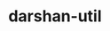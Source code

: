 ---
title: "darshan-util"
layout: cache
categories: [package, develop-2024-05-26]
meta: {"versions": ["3.4.5"], "compilers": ["gcc@=11.1.0", "gcc@=11.4.0", "gcc@=9.4.0", "oneapi@=2024.0.0"], "oss": ["ubuntu20.04", "ubuntu22.04"], "platforms": ["linux"], "targets": ["neoverse_v1", "neoverse_v2", "ppc64le", "x86_64_v3"], "stacks": ["data-vis-sdk", "e4s", "e4s-neoverse-v2", "e4s-neoverse_v1", "e4s-oneapi", "e4s-power", "root"], "num_specs": 8, "num_specs_by_stack": {"e4s-power": 1, "root": 8, "data-vis-sdk": 1, "e4s-neoverse_v1": 2, "e4s-neoverse-v2": 2, "e4s": 1, "e4s-oneapi": 1}}
spec_details: [{"hash": "u2xdzowdxmzpqfza6zhc7xqmjwjedspf", "compiler": "gcc@=9.4.0", "versions": ["3.4.5"], "os": "ubuntu20.04", "platform": "linux", "target": "ppc64le", "variants": ["~apmpi", "~apxc", "build_system=autotools", "~bzip2"], "stacks": ["e4s-power", "root"], "size": "-", "tarball": "https://binaries.spack.io/develop-2024-05-26/build_cache/linux-ubuntu20.04-ppc64le/gcc-9.4.0/darshan-util-3.4.5/linux-ubuntu20.04-ppc64le-gcc-9.4.0-darshan-util-3.4.5-u2xdzowdxmzpqfza6zhc7xqmjwjedspf.spack"}, {"hash": "w2ljrox5zp5teklyohwbt7jmawbfloqn", "compiler": "gcc@=11.1.0", "versions": ["3.4.5"], "os": "ubuntu20.04", "platform": "linux", "target": "x86_64_v3", "variants": ["~apmpi", "~apxc", "build_system=autotools", "~bzip2"], "stacks": ["root", "data-vis-sdk"], "size": "-", "tarball": "https://binaries.spack.io/develop-2024-05-26/build_cache/linux-ubuntu20.04-x86_64_v3/gcc-11.1.0/darshan-util-3.4.5/linux-ubuntu20.04-x86_64_v3-gcc-11.1.0-darshan-util-3.4.5-w2ljrox5zp5teklyohwbt7jmawbfloqn.spack"}, {"hash": "ybu7zyufc5jrlpiwzt7grawsos3oafhy", "compiler": "gcc@=11.4.0", "versions": ["3.4.5"], "os": "ubuntu22.04", "platform": "linux", "target": "neoverse_v1", "variants": ["~apmpi", "~apxc", "build_system=autotools", "~bzip2"], "stacks": ["e4s-neoverse_v1", "root"], "size": "-", "tarball": "https://binaries.spack.io/develop-2024-05-26/build_cache/linux-ubuntu22.04-neoverse_v1/gcc-11.4.0/darshan-util-3.4.5/linux-ubuntu22.04-neoverse_v1-gcc-11.4.0-darshan-util-3.4.5-ybu7zyufc5jrlpiwzt7grawsos3oafhy.spack"}, {"hash": "doqhpmx3nmdvhyd7yrj7iwy6g2m2pqzf", "compiler": "gcc@=11.4.0", "versions": ["3.4.5"], "os": "ubuntu22.04", "platform": "linux", "target": "neoverse_v1", "variants": ["~apmpi", "~apxc", "build_system=autotools", "~bzip2"], "stacks": ["e4s-neoverse_v1", "root"], "size": "-", "tarball": "https://binaries.spack.io/develop-2024-05-26/build_cache/linux-ubuntu22.04-neoverse_v1/gcc-11.4.0/darshan-util-3.4.5/linux-ubuntu22.04-neoverse_v1-gcc-11.4.0-darshan-util-3.4.5-doqhpmx3nmdvhyd7yrj7iwy6g2m2pqzf.spack"}, {"hash": "ypzu4dsyjydi2zl2ktuaj3t6wld4hvyv", "compiler": "gcc@=11.4.0", "versions": ["3.4.5"], "os": "ubuntu22.04", "platform": "linux", "target": "neoverse_v2", "variants": ["~apmpi", "~apxc", "build_system=autotools", "~bzip2"], "stacks": ["e4s-neoverse-v2", "root"], "size": "-", "tarball": "https://binaries.spack.io/develop-2024-05-26/build_cache/linux-ubuntu22.04-neoverse_v2/gcc-11.4.0/darshan-util-3.4.5/linux-ubuntu22.04-neoverse_v2-gcc-11.4.0-darshan-util-3.4.5-ypzu4dsyjydi2zl2ktuaj3t6wld4hvyv.spack"}, {"hash": "qwmqhszjbsapugbpm6aqlh7bprxydt6e", "compiler": "gcc@=11.4.0", "versions": ["3.4.5"], "os": "ubuntu22.04", "platform": "linux", "target": "neoverse_v2", "variants": ["~apmpi", "~apxc", "build_system=autotools", "~bzip2"], "stacks": ["e4s-neoverse-v2", "root"], "size": "-", "tarball": "https://binaries.spack.io/develop-2024-05-26/build_cache/linux-ubuntu22.04-neoverse_v2/gcc-11.4.0/darshan-util-3.4.5/linux-ubuntu22.04-neoverse_v2-gcc-11.4.0-darshan-util-3.4.5-qwmqhszjbsapugbpm6aqlh7bprxydt6e.spack"}, {"hash": "vtepkdnvoaq2ob2fdrtxd6ikeshr3gti", "compiler": "gcc@=11.4.0", "versions": ["3.4.5"], "os": "ubuntu22.04", "platform": "linux", "target": "x86_64_v3", "variants": ["~apmpi", "~apxc", "build_system=autotools", "~bzip2"], "stacks": ["root", "e4s"], "size": "-", "tarball": "https://binaries.spack.io/develop-2024-05-26/build_cache/linux-ubuntu22.04-x86_64_v3/gcc-11.4.0/darshan-util-3.4.5/linux-ubuntu22.04-x86_64_v3-gcc-11.4.0-darshan-util-3.4.5-vtepkdnvoaq2ob2fdrtxd6ikeshr3gti.spack"}, {"hash": "4qn4kdtlr7v67kbwcv3yk4e6xl6li7pm", "compiler": "oneapi@=2024.0.0", "versions": ["3.4.5"], "os": "ubuntu22.04", "platform": "linux", "target": "x86_64_v3", "variants": ["~apmpi", "~apxc", "build_system=autotools", "~bzip2"], "stacks": ["root", "e4s-oneapi"], "size": "-", "tarball": "https://binaries.spack.io/develop-2024-05-26/build_cache/linux-ubuntu22.04-x86_64_v3/oneapi-2024.0.0/darshan-util-3.4.5/linux-ubuntu22.04-x86_64_v3-oneapi-2024.0.0-darshan-util-3.4.5-4qn4kdtlr7v67kbwcv3yk4e6xl6li7pm.spack"}]
---